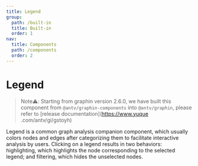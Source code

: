 ```yaml
---
title: Legend
group:
  path: /built-in
  title: Built-in
  order: 1
nav:
  title: Components
  path: /components
  order: 2
---
```


# Legend

> Note⚠️: Starting from graphin version 2.6.0, we have built this component from `@antv/graphin-components` into `@antv/graphin`, please refer to [release documentation](https://www.yuque .com/antv/gi/gstoyh)

Legend is a common graph analysis companion component, which usually colors nodes and edges after categorizing them to facilitate interactive analysis by users. Clicking on a legend results in two behaviors: highlighting, which highlights the node corresponding to the selected legend; and filtering, which hides the unselected nodes.

<code src='./demos/index.tsx'>

